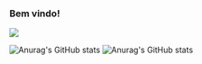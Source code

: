 ### Bem vindo!
![](https://komarev.com/ghpvc/?username=leandroSalesCotrim&color=EB1C23)

<!--
**leandroSalesCotrim/leandroSalesCotrim** is a ✨ _special_ ✨ repository because its `README.md` (this file) appears on your GitHub profile.

Here are some ideas to get you started:

- 🔭 I’m currently working on ...
- 🌱 I’m currently learning ...
- 👯 I’m looking to collaborate on ...
- 🤔 I’m looking for help with ...
- 💬 Ask me about ...
- 📫 How to reach me: ...
- 😄 Pronouns: ...
- ⚡ Fun fact: ...
-->
![Anurag's GitHub stats](https://github-readme-stats.vercel.app/api?username=leandroSalesCotrim&show_icons=true&theme=algolia)
![Anurag's GitHub stats](https://github-readme-stats.vercel.app/api/top-langs/?username=leandroSalesCotrim&layout=compact&langs_count=7&theme=algolia)
